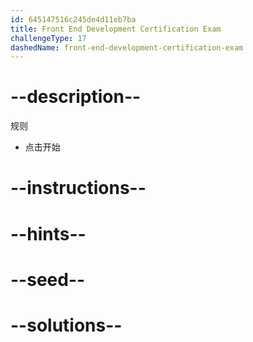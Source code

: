```yaml
---
id: 645147516c245de4d11eb7ba
title: Front End Development Certification Exam
challengeType: 17
dashedName: front-end-development-certification-exam
---
```


# --description--

规则

- 点击开始

# --instructions--

# --hints--

# --seed--

# --solutions--
